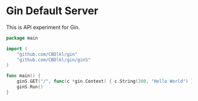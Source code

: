 # Gin Default Server

This is API experiment for Gin.

```go
package main

import (
	"github.com/CBDlkl/gin"
	"github.com/CBDlkl/gin/ginS"
)

func main() {
	ginS.GET("/", func(c *gin.Context) { c.String(200, "Hello World") })
	ginS.Run()
}
```
